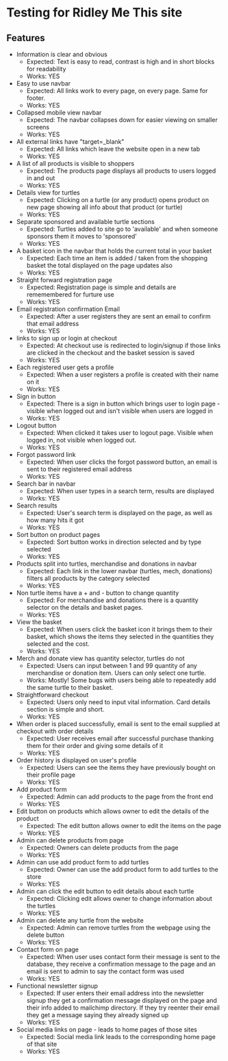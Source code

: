# Testing for Ridley Me This site

## Features 

* Information is clear and obvious
    * Expected: Text is easy to read, contrast is high and in short blocks for readability 
    * Works: YES
* Easy to use navbar
    * Expected: All links work to every page, on every page. Same for footer.
    * Works: YES
* Collapsed mobile view navbar
    * Expected: The navbar collapses down for easier viewing on smaller screens
    * Works: YES
* All external links have "target=_blank"
    * Expected: All links which leave the website open in a new tab
    * Works: YES
* A list of all products is visible to shoppers
    * Expected: The products page displays all products to users logged in and out
    * Works: YES
* Details view for turtles 
    * Expected: Clicking on a turtle (or any product) opens product on new page showing all info about that product (or turtle)
    * Works: YES
* Separate sponsored and available turtle sections
    * Expected: Turtles added to site go to 'available' and when someone sponsors them it moves to 'sponsored'
    * Works: YES
* A basket icon in the navbar that holds the current total in your basket
    * Expected: Each time an item is added / taken from the shopping basket the total displayed on the page updates also
    * Works: YES
* Straight forward registration page
    * Expected: Registration page is simple and details are rememembered for furture use
    * Works: YES
* Email registration confirmation Email
    * Expected: After a user registers they are sent an email to confirm that email address
    * Works: YES
* links to sign up or login at checkout
    * Expected: At checkout use is redirected to login/signup if those links are clicked in the checkout and the basket session is saved
    * Works: YES
* Each registered user gets a profile
    * Expected: When a user registers a profile is created with their name on it
    * Works: YES
* Sign in button
    * Expected: There is a sign in button which brings user to login page - visible when logged out and isn't visible when users are logged in 
    * Works: YES
* Logout button
    * Expected: When clicked it takes user to logout page. Visible when logged in, not visible when logged out.
    * Works: YES
* Forgot password link 
    * Expected: When user clicks the forgot password button, an email is sent to their registered email address
    * Works: YES
* Search bar in navbar
    * Expected: When user types in a search term, results are displayed
    * Works: YES
* Search results
    * Expected: User's search term is displayed on the page, as well as how many hits it got
    * Works: YES
* Sort button on product pages
    * Expected: Sort button works in direction selected and by type selected
    * Works: YES
* Products split into turtles, merchandise and donations in navbar
    * Expected: Each link in the lower navbar (turtles, mech, donations) filters all products by the category selected
    * Works: YES
* Non turtle items have a + and - button to change quantity
    * Expected: For merchandise and donations there is a quantity selector on the details and basket pages. 
    * Works: YES
* View the basket 
    * Expected: When users click the basket icon it brings them to their basket, which shows the items they selected in the quantities they selected and the cost.
    * Works: YES
* Merch and donate view has quantity selector, turtles do not
    * Expected: Users can input between 1 and 99 quantity of any merchandise or donation item. Users can only select one turtle.
    * Works: Mostly! Some bugs with users being able to repeatedly add the same turtle to their basket.
* Straightforward checkout
    * Expected: Users only need to input vital information. Card details section is simple and short.
    * Works: YES
* When order is placed successfully, email is sent to the email supplied at checkout with order details
    * Expected: User receives email after successful purchase thanking them for their order and giving some details of it
    * Works: YES
* Order history is displayed on user's profile
    * Expected: Users can see the items they have previously bought on their profile page
    * Works: YES
* Add product form
    * Expected: Admin can add products to the page from the front end
    * Works: YES
* Edit button on products which allows owner to edit the details of the product
    * Expected: The edit button allows owner to edit the items on the page
    * Works: YES
* Admin can delete products from page
    * Expected: Owners can delete products from the page
    * Works: YES
* Admin can use add product form to add turtles
    * Expected: Owner can use the add product form to add turtles to the store
    * Works: YES
* Admin can click the edit button to edit details about each turtle
    * Expected: Clicking edit allows owner to change information about the turtles
    * Works: YES
* Admin can delete any turtle from the website
    * Expected: Admin can remove turtles from the webpage using the delete button
    * Works: YES
* Contact form on page
    * Expected: When user uses contact form their message is sent to the database, they receive a confirmation message to the page and an email is sent to admin to say the contact form was used
    * Works: YES
* Functional newsletter signup
    * Expected: If user enters their email address into the newsletter signup they get a confirmation message displayed on the page and their info added to mailchimp directory. If they try reenter their email they get a message saying they already signed up
    * Works: YES
* Social media links on page - leads to home pages of those sites
    * Expected: Social media link leads to the corresponding home page of that site
    * Works: YES
